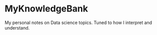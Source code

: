 # MyKnowledgeBank
My personal notes on Data science topics. Tuned to how I interpret and understand. 
